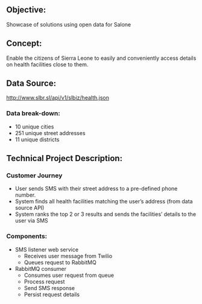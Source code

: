 ## Objective:
Showcase of solutions using open data for Salone

## Concept:
Enable the citizens of Sierra Leone to easily and conveniently access details on health facilities close to them.

## Data Source:
http://www.slbr.sl/api/v1/slbiz/health.json
### Data break-down:
* 10 unique cities
* 251 unique street addresses
* 11 unique districts


## Technical Project Description:
### Customer Journey
* User sends SMS with their street address to a pre-defined phone number.
* System finds all health facilities matching the user’s address (from data source API)
* System ranks the top 2 or 3 results and sends the facilities’ details to the user via SMS

### Components:
* SMS listener web service
  * Receives user message from Twilio
  * Queues request to RabbitMQ
* RabbitMQ consumer
  * Consumes user request from queue
  * Process request
  * Send SMS response
  * Persist request details
